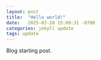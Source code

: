 ```yaml
---
layout: post
title:  "Hello world!"
date:   2025-03-20 15:09:31 -0700
categories: jekyll update
tags: update
---
```

Blog starting post.